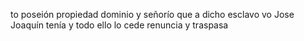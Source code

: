 to poseión propiedad dominio y señorío que a dicho esclavo
vo Jose Joaquín tenía y todo ello lo cede renuncia y traspasa